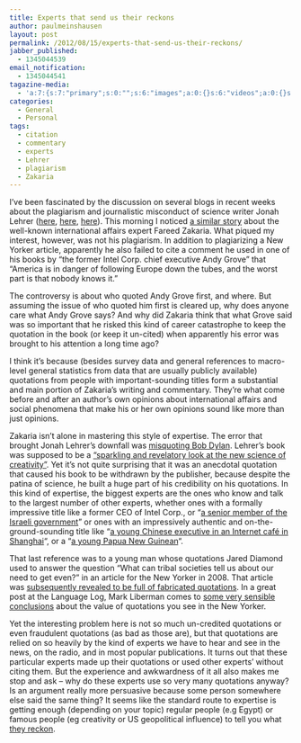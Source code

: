 ```yaml
---
title: Experts that send us their reckons
author: paulmeinshausen
layout: post
permalink: /2012/08/15/experts-that-send-us-their-reckons/
jabber_published:
  - 1345044539
email_notification:
  - 1345044541
tagazine-media:
  - 'a:7:{s:7:"primary";s:0:"";s:6:"images";a:0:{}s:6:"videos";a:0:{}s:11:"image_count";i:0;s:6:"author";s:8:"20544712";s:7:"blog_id";s:8:"32115977";s:9:"mod_stamp";s:19:"2012-08-15 15:28:58";}'
categories:
  - General
  - Personal
tags:
  - citation
  - commentary
  - experts
  - Lehrer
  - plagiarism
  - Zakaria
---
```

I&#8217;ve been fascinated by the discussion on several blogs in recent weeks about the plagiarism and journalistic misconduct of science writer Jonah Lehrer ([here][1], [here][2], [here][3]). This morning I noticed [a similar story][4] about the well-known international affairs expert Fareed Zakaria. What piqued my interest, however, was not his plagiarism. In addition to plagiarizing a New Yorker article, apparently he also failed to cite a comment he used in one of his books by &#8220;the former Intel Corp. chief executive Andy Grove&#8221; that &#8220;America is in danger of following Europe down the tubes, and the worst part is that nobody knows it.”<!--more-->

The controversy is about who quoted Andy Grove first, and where. But assuming the issue of who quoted him first is cleared up, why does anyone care what Andy Grove says? And why did Zakaria think that what Grove said was so important that he risked this kind of career catastrophe to keep the quotation in the book (or keep it un-cited) when apparently his error was brought to his attention a long time ago?

I think it&#8217;s because (besides survey data and general references to macro-level general statistics from data that are usually publicly available) quotations from people with important-sounding titles form a substantial and main portion of Zakaria&#8217;s writing and commentary. They&#8217;re what come before and after an author’s own opinions about international affairs and social phenomena that make his or her own opinions sound like more than just opinions.

Zakaria isn&#8217;t alone in mastering this style of expertise. The error that brought Jonah Lehrer&#8217;s downfall was [misquoting Bob Dylan][5]. Lehrer&#8217;s book was supposed to be a [&#8220;][6][sparkling and revelatory look at the new science of creativity&#8221;][6]. Yet it&#8217;s not quite surprising that it was an anecdotal quotation that caused his book to be withdrawn by the publisher, because despite the patina of science, he built a huge part of his credibility on his quotations. In this kind of expertise, the biggest experts are the ones who know and talk to the largest number of other experts, whether ones with a formally impressive title like a former CEO of Intel Corp., or &#8220;[a senior member of the Israeli government][7]&#8221; or ones with an impressively authentic and on-the-ground-sounding title like &#8220;[a young Chinese executive in an Internet café in Shanghai][7]&#8220;, or a &#8220;[a young Papua New Guinean][8]&#8220;.

That last reference was to a young man whose quotations Jared Diamond used to answer the question &#8220;What can tribal societies tell us about our need to get even?&#8221; in an article for the New Yorker in 2008. That article was [subsequently revealed to be full of fabricated quotations][8]. In a great post at the Language Log, Mark Liberman comes to [some very sensible conclusions][9] about the value of quotations you see in the New Yorker.

Yet the interesting problem here is not so much un-credited quotations or even fraudulent quotations (as bad as those are), but that quotations are relied on so heavily by the kind of experts we have to hear and see in the news, on the radio, and in most popular publications. It turns out that these particular experts made up their quotations or used other experts’ without citing them. But the experience and awkwardness of it all also makes me stop and ask – why do these experts use so very many quotations anyway? Is an argument really more persuasive because some person somewhere else said the same thing? It seems like the standard route to expertise is getting enough (depending on your topic) regular people (e.g Egypt) or famous people (eg creativity or US geopolitical influence) to tell you what [they reckon][10].

 [1]: http://blogs.plos.org/neuroanthropology/2012/08/05/quotations-and-unquotations-in-journalism-and-ethnography/?utm_source=feedburner&utm_medium=feed&utm_campaign=Feed%3A+plos%2Fblogs%2Fneuroanthropology+%28Blogs+-+Neuroanthropology%29&utm_content=Google+Feedfetcher
 [2]: http://andrewgelman.com/2012/08/double-standard/
 [3]: http://languagelog.ldc.upenn.edu/nll/?p=4110
 [4]: http://www.washingtonpost.com/lifestyle/style/more-questions-raised-about-fareed-zakarias-work/2012/07/27/gJQAZmBZtX_story.html
 [5]: http://nymag.com/daily/intel/2012/07/jonah-lehrer-resigns-from-the-new-yorker-fabricating-bob-dylan-quotes.html
 [6]: http://books.google.com/books/about/Imagine.html?id=69PsvBBJxLkC
 [7]: http://www.thedailybeast.com/newsweek/2008/05/03/the-rise-of-the-rest.html
 [8]: http://www.sciencemag.org/content/324/5929/872.summary
 [9]: http://languagelog.ldc.upenn.edu/nll/?p=4113
 [10]: http://www.youtube.com/watch?v=OQnd5ilKx2Y
